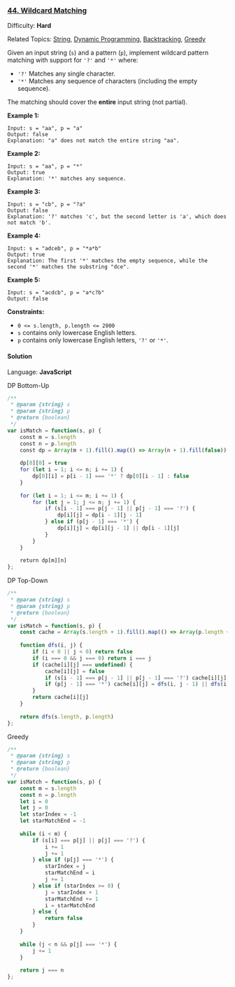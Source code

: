### [44\. Wildcard Matching](https://leetcode.com/problems/wildcard-matching/)

Difficulty: **Hard**  

Related Topics: [String](https://leetcode.com/tag/string/), [Dynamic Programming](https://leetcode.com/tag/dynamic-programming/), [Backtracking](https://leetcode.com/tag/backtracking/), [Greedy](https://leetcode.com/tag/greedy/)


Given an input string (`s`) and a pattern (`p`), implement wildcard pattern matching with support for `'?'` and `'*'` where:

*   `'?'` Matches any single character.
*   `'*'` Matches any sequence of characters (including the empty sequence).

The matching should cover the **entire** input string (not partial).

**Example 1:**

```
Input: s = "aa", p = "a"
Output: false
Explanation: "a" does not match the entire string "aa".
```

**Example 2:**

```
Input: s = "aa", p = "*"
Output: true
Explanation: '*' matches any sequence.
```

**Example 3:**

```
Input: s = "cb", p = "?a"
Output: false
Explanation: '?' matches 'c', but the second letter is 'a', which does not match 'b'.
```

**Example 4:**

```
Input: s = "adceb", p = "*a*b"
Output: true
Explanation: The first '*' matches the empty sequence, while the second '*' matches the substring "dce".
```

**Example 5:**

```
Input: s = "acdcb", p = "a*c?b"
Output: false
```

**Constraints:**

*   `0 <= s.length, p.length <= 2000`
*   `s` contains only lowercase English letters.
*   `p` contains only lowercase English letters, `'?'` or `'*'`.


#### Solution

Language: **JavaScript**

DP Bottom-Up

```javascript
/**
 * @param {string} s
 * @param {string} p
 * @return {boolean}
 */
var isMatch = function(s, p) {
    const m = s.length
    const n = p.length
    const dp = Array(m + 1).fill().map(() => Array(n + 1).fill(false))
    
    dp[0][0] = true
    for (let i = 1; i <= n; i += 1) {
        dp[0][i] = p[i - 1] === '*' ? dp[0][i - 1] : false
    }
    
    for (let i = 1; i <= m; i += 1) {
        for (let j = 1; j <= n; j += 1) {
            if (s[i - 1] === p[j - 1] || p[j - 1] === '?') {
                dp[i][j] = dp[i - 1][j - 1]
            } else if (p[j - 1] === '*') {
                dp[i][j] = dp[i][j - 1] || dp[i - 1][j]
            }
        }
    }
    
    return dp[m][n]
};
```

DP Top-Down

```javascript
/**
 * @param {string} s
 * @param {string} p
 * @return {boolean}
 */
var isMatch = function(s, p) {
    const cache = Array(s.length + 1).fill().map(() => Array(p.length + 1).fill())
    
    function dfs(i, j) {
        if (i < 0 || j < 0) return false
        if (i === 0 && j === 0) return i === j
        if (cache[i][j] === undefined) {
            cache[i][j] = false
            if (s[i - 1] === p[j - 1] || p[j - 1] === '?') cache[i][j] = dfs(i - 1, j - 1)
            if (p[j - 1] === '*') cache[i][j] = dfs(i, j - 1) || dfs(i - 1, j)
        }
        return cache[i][j]
    }
    
    return dfs(s.length, p.length)
};
```

Greedy

```javascript
/**
 * @param {string} s
 * @param {string} p
 * @return {boolean}
 */
var isMatch = function(s, p) {
    const m = s.length
    const n = p.length    
    let i = 0
    let j = 0
    let starIndex = -1
    let starMatchEnd = -1
    
    while (i < m) {
        if (s[i] === p[j] || p[j] === '?') {
            i += 1
            j += 1
        } else if (p[j] === '*') {
            starIndex = j
            starMatchEnd = i
            j += 1
        } else if (starIndex >= 0) {
            j = starIndex + 1
            starMatchEnd += 1
            i = starMatchEnd
        } else {
            return false
        }
    }
    
    while (j < n && p[j] === '*') {
        j += 1
    }
    
    return j === n
};
```
